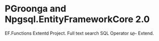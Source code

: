 # PGroonga and Npgsql.EntityFrameworkCore 2.0

EF.Functions Extentd Project.
Full text search SQL Operator `&@~` Extend.
